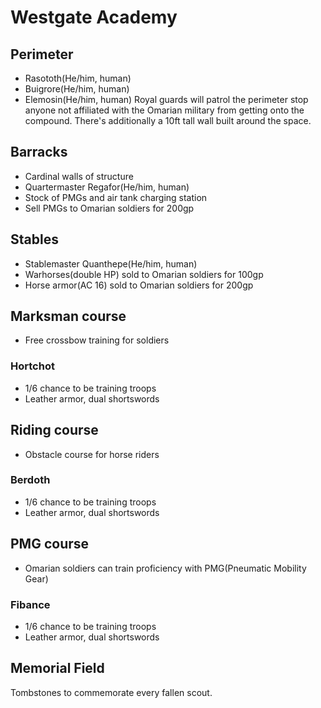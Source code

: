 # Westgate Academy

## Perimeter
- Rasototh(He/him, human)
- Buigrore(He/him, human)
- Elemosin(He/him, human)
Royal guards will patrol the perimeter stop anyone not affiliated with the Omarian military from getting onto the compound. There's additionally a 10ft tall wall built around the space.

## Barracks
- Cardinal walls of structure
- Quartermaster Regafor(He/him, human)
- Stock of PMGs and air tank charging station
- Sell PMGs to Omarian soldiers for 200gp

## Stables
- Stablemaster Quanthepe(He/him, human)
- Warhorses(double HP) sold to Omarian soldiers for 100gp
- Horse armor(AC 16) sold to Omarian soldiers for 200gp

## Marksman course
- Free crossbow training for soldiers

### Hortchot
- 1/6 chance to be training troops
- Leather armor, dual shortswords

## Riding course
- Obstacle course for horse riders

### Berdoth
- 1/6 chance to be training troops
- Leather armor, dual shortswords

## PMG course
- Omarian soldiers can train proficiency with PMG(Pneumatic Mobility Gear)

### Fibance
- 1/6 chance to be training troops
- Leather armor, dual shortswords

## Memorial Field
Tombstones to commemorate every fallen scout.